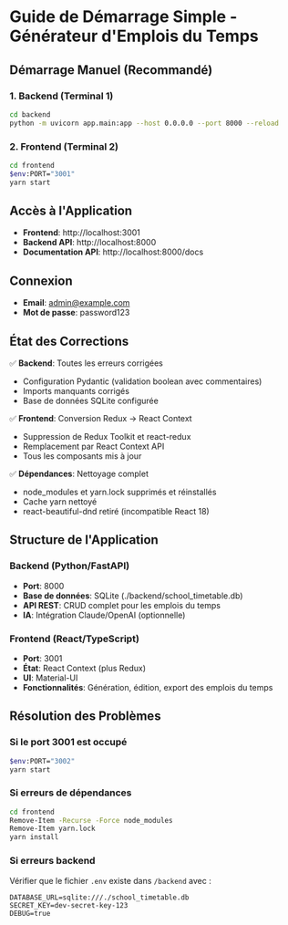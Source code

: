# Guide de Démarrage Simple - Générateur d'Emplois du Temps

## Démarrage Manuel (Recommandé)

### 1. Backend (Terminal 1)
```bash
cd backend
python -m uvicorn app.main:app --host 0.0.0.0 --port 8000 --reload
```

### 2. Frontend (Terminal 2)
```bash
cd frontend
$env:PORT="3001"
yarn start
```

## Accès à l'Application

- **Frontend**: http://localhost:3001
- **Backend API**: http://localhost:8000
- **Documentation API**: http://localhost:8000/docs

## Connexion

- **Email**: admin@example.com
- **Mot de passe**: password123

## État des Corrections

✅ **Backend**: Toutes les erreurs corrigées
- Configuration Pydantic (validation boolean avec commentaires)
- Imports manquants corrigés
- Base de données SQLite configurée

✅ **Frontend**: Conversion Redux → React Context
- Suppression de Redux Toolkit et react-redux
- Remplacement par React Context API
- Tous les composants mis à jour

✅ **Dépendances**: Nettoyage complet
- node_modules et yarn.lock supprimés et réinstallés
- Cache yarn nettoyé
- react-beautiful-dnd retiré (incompatible React 18)

## Structure de l'Application

### Backend (Python/FastAPI)
- **Port**: 8000
- **Base de données**: SQLite (./backend/school_timetable.db)
- **API REST**: CRUD complet pour les emplois du temps
- **IA**: Intégration Claude/OpenAI (optionnelle)

### Frontend (React/TypeScript)
- **Port**: 3001
- **État**: React Context (plus Redux)
- **UI**: Material-UI
- **Fonctionnalités**: Génération, édition, export des emplois du temps

## Résolution des Problèmes

### Si le port 3001 est occupé
```bash
$env:PORT="3002"
yarn start
```

### Si erreurs de dépendances
```bash
cd frontend
Remove-Item -Recurse -Force node_modules
Remove-Item yarn.lock
yarn install
```

### Si erreurs backend
Vérifier que le fichier `.env` existe dans `/backend` avec :
```
DATABASE_URL=sqlite:///./school_timetable.db
SECRET_KEY=dev-secret-key-123
DEBUG=true
``` 